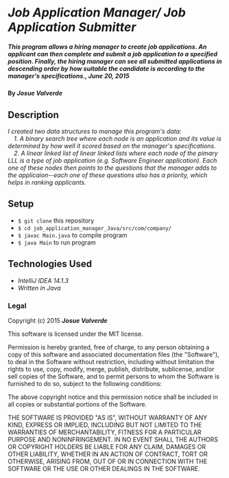 # _Job Application Manager/ Job Application Submitter_

##### _This program allows a hiring manager to create job applications. An applicant can then complete and submit a job application to a specified position. Finally, the hiring manager can see all submitted applications in descending order by how suitable the candidate is according to the manager's specifications., June 20, 2015_

#### By _**Josue Valverde**_

## Description

_I created two data structures to manage this program's data:<br> 
  &emsp;1. A binary search tree where each node is an application and its value is determined by how well it scored based on the manager's specifications.<br>
  &emsp;2. A linear linked list of linear linked lists where each node of the pimary LLL is a type of job application (e.g. Software Engineer application). Each one of these nodes then points to the questions that the manager adds to the applicaion--each one of these questions also has a priority, which helps in ranking applicants._

## Setup

* `$ git clone` this repository
* `$ cd job_application_manager_Java/src/com/company/`
* `$ javac Main.java` to compile program
* `$ java Main` to run program

## Technologies Used

* _IntelliJ IDEA 14.1.3_
* _Written in Java_

### Legal

Copyright (c) 2015 **_Josue Valverde_**

This software is licensed under the MIT license.

Permission is hereby granted, free of charge, to any person obtaining a copy
of this software and associated documentation files (the "Software"), to deal
in the Software without restriction, including without limitation the rights
to use, copy, modify, merge, publish, distribute, sublicense, and/or sell
copies of the Software, and to permit persons to whom the Software is
furnished to do so, subject to the following conditions:

The above copyright notice and this permission notice shall be included in
all copies or substantial portions of the Software.

THE SOFTWARE IS PROVIDED "AS IS", WITHOUT WARRANTY OF ANY KIND, EXPRESS OR
IMPLIED, INCLUDING BUT NOT LIMITED TO THE WARRANTIES OF MERCHANTABILITY,
FITNESS FOR A PARTICULAR PURPOSE AND NONINFRINGEMENT. IN NO EVENT SHALL THE
AUTHORS OR COPYRIGHT HOLDERS BE LIABLE FOR ANY CLAIM, DAMAGES OR OTHER
LIABILITY, WHETHER IN AN ACTION OF CONTRACT, TORT OR OTHERWISE, ARISING FROM,
OUT OF OR IN CONNECTION WITH THE SOFTWARE OR THE USE OR OTHER DEALINGS IN
THE SOFTWARE.
